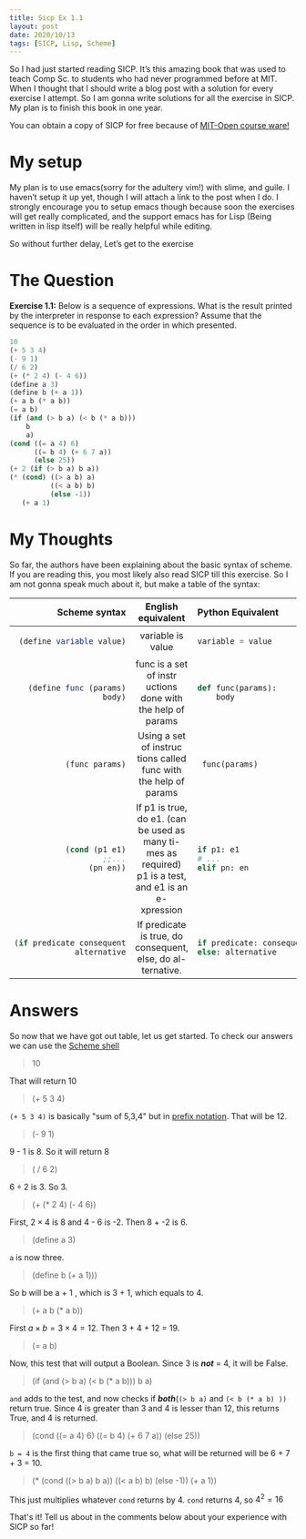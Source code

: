 ```yaml
---
title: Sicp Ex 1.1
layout: post
date: 2020/10/13
tags: [SICP, Lisp, Scheme]
---
```


So I had just started reading SICP. It’s this amazing book that was used
to teach Comp Sc. to students who had never programmed before at MIT.
When I thought that I should write a blog post with a solution for every
exercise I attempt. So I am gonna write solutions for all the exercise
in SICP. My plan is to finish this book in one year.

You can obtain a copy of SICP for free because of [MIT-Open course ware!](https://ocw.mit.edu/courses/electrical-engineering-and-computer-science/6-001-structure-and-interpretation-of-computer-programs-spring-2005/)

# My setup

My plan is to use emacs(sorry for the adultery vim\!) with slime, and
guile. I haven’t setup it up yet, though I will attach a link to the
post when I do. I strongly encourage you to setup emacs though because
soon the exercises will get really complicated, and the support emacs
has for Lisp (Being written in lisp itself) will be really helpful while
editing.

So without further delay, Let’s get to the exercise

# The Question

**Exercise 1.1:** Below is a sequence of expressions. What is the result
printed by the interpreter in response to each expression? Assume that
the sequence is to be evaluated in the order in which presented.

``` scheme
10
(+ 5 3 4)
(- 9 1)
(/ 6 2)
(+ (* 2 4) (- 4 6))
(define a 3)
(define b (+ a 1))
(+ a b (* a b))
(= a b)
(if (and (> b a) (< b (* a b)))
    b
    a)
(cond ((= a 4) 6)
      ((= b 4) (+ 6 7 a))
      (else 25))
(+ 2 (if (> b a) b a))
(* (cond) ((> a b) a)
          ((< a b) b)
          (else -1))
   (+ a 1)
```

# My Thoughts

So far, the authors have been explaining about the basic syntax of
scheme. If you are reading this, you most likely also read SICP till
this exercise. So I am not gonna speak much about it, but make a table
of the syntax:

<table>
<colgroup>
<col style="width: 33%" />
<col style="width: 33%" />
<col style="width: 33%" />
</colgroup>
<thead>
<tr class="header">
<th style="text-align: right;">Scheme syntax</th>
<th style="text-align: center;">English equivalent</th>
<th style="text-align: left;">Python Equivalent</th>
</tr>
</thead>
<tbody>
<tr class="odd">
<td style="text-align: right;"><div class="sourceCode" id="cb1"><pre class="sourceCode scheme"><code class="sourceCode scheme"><a class="sourceLine" id="cb1-1" title="1">(<span class="ex">define</span><span class="fu"> variable </span>value)</a></code></pre></div></td>
<td style="text-align: center;">variable is value</td>
<td style="text-align: left;"><div class="sourceCode" id="cb2"><pre class="sourceCode python"><code class="sourceCode python"><a class="sourceLine" id="cb2-1" title="1">variable <span class="op">=</span> value</a></code></pre></div></td>
</tr>
<tr class="even">
<td style="text-align: right;"><div class="sourceCode" id="cb3"><pre class="sourceCode scheme"><code class="sourceCode scheme"><a class="sourceLine" id="cb3-1" title="1">(<span class="ex">define</span><span class="fu"> func </span>(params)</a>
<a class="sourceLine" id="cb3-2" title="2">   body)</a></code></pre></div></td>
<td style="text-align: center;">func is a set of instr uctions done with the help of params</td>
<td style="text-align: left;"><div class="sourceCode" id="cb4"><pre class="sourceCode python"><code class="sourceCode python"><a class="sourceLine" id="cb4-1" title="1"><span class="kw">def</span> func(params):</a>
<a class="sourceLine" id="cb4-2" title="2">    body</a></code></pre></div></td>
</tr>
<tr class="odd">
<td style="text-align: right;"><div class="sourceCode" id="cb5"><pre class="sourceCode scheme"><code class="sourceCode scheme"><a class="sourceLine" id="cb5-1" title="1">(func params)</a></code></pre></div></td>
<td style="text-align: center;">Using a set of instruc tions called func with the help of params</td>
<td style="text-align: left;"><div class="sourceCode" id="cb6"><pre class="sourceCode python"><code class="sourceCode python"><a class="sourceLine" id="cb6-1" title="1"> func(params)</a></code></pre></div></td>
</tr>
<tr class="even">
<td style="text-align: right;"><div class="sourceCode" id="cb7"><pre class="sourceCode scheme"><code class="sourceCode scheme"><a class="sourceLine" id="cb7-1" title="1">(<span class="kw">cond</span> (p1 e1)</a>
<a class="sourceLine" id="cb7-2" title="2">      <span class="co">;;...</span></a>
<a class="sourceLine" id="cb7-3" title="3">      (pn en))</a></code></pre></div></td>
<td style="text-align: center;">If p1 is true, do e1. (can be used as many ti- mes as required) p1 is a test, and e1 is an e- xpression</td>
<td style="text-align: left;"><div class="sourceCode" id="cb8"><pre class="sourceCode python"><code class="sourceCode python"><a class="sourceLine" id="cb8-1" title="1"><span class="cf">if</span> p1: e1</a>
<a class="sourceLine" id="cb8-2" title="2"><span class="co"># ...</span></a>
<a class="sourceLine" id="cb8-3" title="3"><span class="cf">elif</span> pn: en</a></code></pre></div></td>
</tr>
<tr class="odd">
<td style="text-align: right;"><div class="sourceCode" id="cb9"><pre class="sourceCode scheme"><code class="sourceCode scheme"><a class="sourceLine" id="cb9-1" title="1">(<span class="kw">if</span> predicate consequent</a>
<a class="sourceLine" id="cb9-2" title="2">    alternative</a></code></pre></div></td>
<td style="text-align: center;">If predicate is true, do consequent, else, do al- ternative.</td>
<td style="text-align: left;"><div class="sourceCode" id="cb10"><pre class="sourceCode python"><code class="sourceCode python"><a class="sourceLine" id="cb10-1" title="1"><span class="cf">if</span> predicate: consequent</a>
<a class="sourceLine" id="cb10-2" title="2"><span class="cf">else</span>: alternative</a></code></pre></div></td>
</tr>
</tbody>
</table>


# Answers

So now that we have got out table, let us get started. To check our answers we can use the [Scheme shell](https://www.gnu.org/software/mit-scheme/documentation/testing/mit-scheme-user.html)

> 10

That will return 10

> (+ 5 3 4)

`(+ 5 3 4)` is basically "sum of 5,3,4" but in [prefix notation](https://en.wikipedia.org/wiki/Polish_notation). That will be 12.

> (- 9 1)

9 - 1 is 8. So it will return 8

>( / 6 2)

$6 \div 2$ is 3. So 3.

> (+ (* 2 4) (- 4 6))

First, $2 \times 4$ is 8 and 4 - 6 is -2.
Then 8 + -2 is 6.

> (define a 3)

`a` is now three. 

> (define b (+ a 1)))

So b will be a + 1 , which is 3 + 1, which equals to 4.

> (+ a b (* a b))

First $a \times b = 3 \times 4 = 12$.
Then 3 + 4 + 12 = 19.

> (= a b)

Now, this test that will output a Boolean.
Since 3 is ***not*** = 4, it will be False.

> (if (and (> b a) (< b (* a b)))
    b
    a)
    
`and` adds to the test, and now checks if ***both***(`(> b a)` and `(< b (* a b) ))` 
return true. Since 4 is greater than 3 and 4 is lesser than 12, this returns True,
and 4 is returned.

> (cond ((= a 4) 6)
        ((= b 4) (+ 6 7 a))
        (else 25))
        
`b = 4` is the first thing that came true so,
what will be returned will be 6 + 7 + 3 = 10.

> (* (cond ((> b a) b a))
           ((< a b) b)
           (else -1))
       (+ a 1))
       

This just multiplies whatever `cond` returns by 4.
`cond` returns 4, so $4^{2} = 16$

That's it! Tell us about in the comments below about your experience
with SICP so far!
